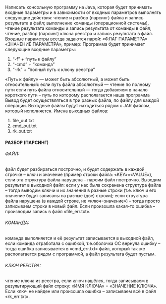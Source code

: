 Написать консольную программу на Java, которая будет принимать входные параметры и в зависимости от входных параметров выполнять следующие действия: чтение и разбор (парсинг) файла и запись результата в файл; выполнение команды (операционной системы), чтение результата команды и запись результата от команды в файл; чтение, разбор (парсинг) ключа реестра и запись результата в файл.
Входные параметры всегда задаются парой: «ФЛАГ ПАРАМЕТРА» «ЗНАЧЕНИЕ ПАРАМЕТРА», пример: 
Программа будет принимает следующие входные параметры:
1)	“-f” + “путь к файлу”
2)	“-cmd” + “команда”
3)	“-rk” + “полный путь к ключу реестра”

«Путь к файлу» — может быть абсолютный, а может быть относительный:
если путь файла абсолютный — чтение по полному пути
если путь файла относительный — тогда добавляем в начало короткого пути – путь по которому располагается наша программа
Вывод будет осуществляться в три разных файла, по файлу для каждой операции. Выходные файлы будут находиться рядом с JAR файлом, который исполняется. Имена выходных файлов:
1)	file_out.txt
2)	cmd_out.txt
3)	rk_out.txt
#### РАЗБОР (ПАРСИНГ) ####
###### ФАЙЛ: ###### 
файл будет разбираться построчно, и будет содержать в каждой строчке – ключ и значение (пример строки файла: «KEY»=«VALUE»), если эта структура файла нарушена – парсим файл построчно. Выводим результат в выходной файл: если у нас была сохранена структура файла – тогда выводим ключи и их значения в разные строки (т.е. ключ и его значение будут записаны на разные (две) строки); если структура файла нарушена (в каждой строке, не «ключ=значение») – тогда просто записываем строки в новый файл. Если произошла какая-то ошибка – производим запись в файл «file_err.txt».
###### КОМАНДА: ######
команда выполняется и её результат записывается в выходной файл, если команда отработала с ошибкой, т.е.оболочка ОС вернула ошибку – тогда ошибка записывается в «cmd_err.txt» файл, который так же располагается рядом с программой, а файл результата будет пустым.
###### КЛЮЧ РЕЕСТРА: ######
чтение ключа из реестра, если ключ нашёлся, тогда записываем в результирующий файл строку: «ИМЯ КЛЮЧА» = «ЗНАЧЕНИЕ КЛЮЧА». Если ключ не найден или произошла ошибка – записываем всё в файл «rk_err.txt».
